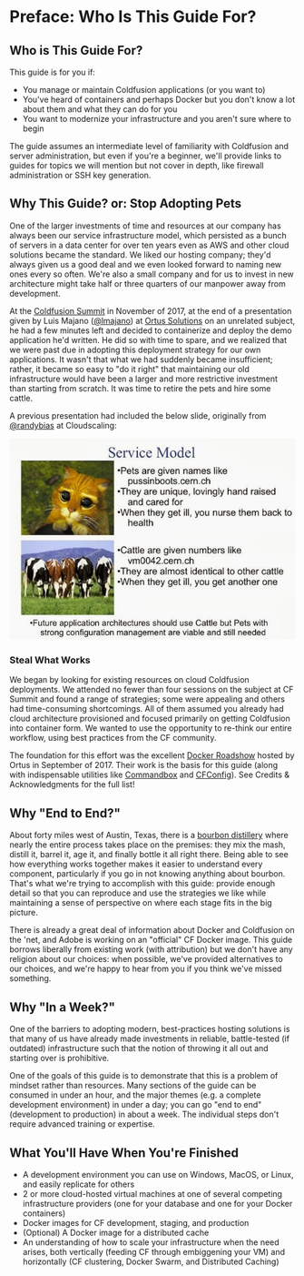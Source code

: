# Preface: Who Is This Guide For?

## Who is This Guide For?

This guide is for you if:

* You manage or maintain Coldfusion applications \(or you want to\)
* You've heard of containers and perhaps Docker but you don't know a lot about them and what they can do for you
* You want to modernize your infrastructure and you aren't sure where to begin

The guide assumes an intermediate level of familiarity with Coldfusion and server administration, but even if you're a beginner, we'll provide links to guides for topics we will mention but not cover in depth, like firewall administration or SSH key generation.

## Why This Guide? or: Stop Adopting Pets

One of the larger investments of time and resources at our company has always been our service infrastructure model, which persisted as a bunch of servers in a data center for over ten years even as AWS and other cloud solutions became the standard. We liked our hosting company; they'd always given us a good deal and we even looked forward to naming new ones every so often. We're also a small company and for us to invest in new architecture might take half or three quarters of our manpower away from development.

At the [Coldfusion Summit](https://twitter.com/hashtag/CFSummit2017?src=hash) in November of 2017, at the end of a presentation given by Luis Majano \([@lmajano](https://twitter.com/lmajano)\) at [Ortus Solutions](https://www.ortussolutions.com/) on an unrelated subject, he had a few minutes left and decided to containerize and deploy the demo application he'd written. He did so with time to spare, and we realized that we were past due in adopting this deployment strategy for our own applications. It wasn't that what we had suddenly became insufficient; rather, it became so easy to "do it right" that maintaining our old infrastructure would have been a larger and more restrictive investment than starting from scratch. It was time to retire the pets and hire some cattle.

A previous presentation had included the below slide, originally from [@randybias](https://www.slideshare.net/randybias/the-cloud-revolution-cyber-press-forum-philippines) at Cloudscaling:

![](.gitbook/assets/servers_pets_or_cattle.jpg)

### Steal What Works

We began by looking for existing resources on cloud Coldfusion deployments. We attended no fewer than four sessions on the subject at CF Summit and found a range of strategies; some were appealing and others had time-consuming shortcomings. All of them assumed you already had cloud architecture provisioned and focused primarily on getting Coldfusion into container form. We wanted to use the opportunity to re-think our entire workflow, using best practices from the CF community.

The foundation for this effort was the excellent [Docker Roadshow](https://www.ortussolutions.com/events/container-roadshow-2017) hosted by Ortus in September of 2017. Their work is the basis for this guide \(along with indispensable utilities like [Commandbox](https://www.ortussolutions.com/products/commandbox) and [CFConfig](https://www.forgebox.io/view/commandbox-cfconfig)\). See Credits & Acknowledgments for the full list!

## Why "End to End?"

About forty miles west of Austin, Texas, there is a [bourbon distillery](http://www.garrisonbros.com/) where nearly the entire process takes place on the premises: they mix the mash, distill it, barrel it, age it, and finally bottle it all right there. Being able to see how everything works together makes it easier to understand every component, particularly if you go in not knowing anything about bourbon. That's what we're trying to accomplish with this guide: provide enough detail so that you can reproduce and use the strategies we like while maintaining a sense of perspective on where each stage fits in the big picture.

There is already a great deal of information about Docker and Coldfusion on the 'net, and Adobe is working on an "official" CF Docker image. This guide borrows liberally from existing work \(with attribution\) but we don't have any religion about our choices: when possible, we've provided alternatives to our choices, and we're happy to hear from you if you think we've missed something.

## Why "In a Week?"

One of the barriers to adopting modern, best-practices hosting solutions is that many of us have already made investments in reliable, battle-tested \(if outdated\) infrastructure such that the notion of throwing it all out and starting over is prohibitive.

One of the goals of this guide is to demonstrate that this is a problem of mindset rather than resources. Many sections of the guide can be consumed in under an hour, and the major themes (e.g. a complete development environment) in under a day; you can go "end to end" (development to production) in about a week. The individual steps don't require advanced training or expertise.

## What You'll Have When You're Finished

* A development environment you can use on Windows, MacOS, or Linux, and easily replicate for others
* 2 or more cloud-hosted virtual machines at one of several competing infrastructure providers \(one for your database and one for your Docker containers\)
* Docker images for CF development, staging, and production
* \(Optional\) A Docker image for a distributed cache
* An understanding of how to scale your infrastructure when the need arises, both vertically \(feeding CF through embiggening your VM\) and horizontally \(CF clustering, Docker Swarm, and Distributed Caching\)

